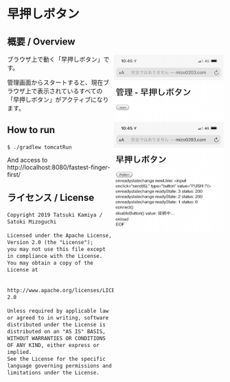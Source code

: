 # 早押しボタン

## 概要 / Overview

<img align="right" src="images/IMG_0018.png" />
<img align="right" src="images/IMG_0017.png" />

ブラウザ上で動く「早押しボタン」です。

管理画面からスタートすると、現在ブラウザ上で表示されているすべての「早押しボタン」がアクティブになります。

## How to run

`$ ./gradlew tomcatRun`

And access to http://localhost:8080/fastest-finger-first/

## ライセンス / License

    Copyright 2019 Tatsuki Kamiya / Satoki Mizoguchi

    Licensed under the Apache License, Version 2.0 (the "License");
    you may not use this file except in compliance with the License.
    You may obtain a copy of the License at

        http://www.apache.org/licenses/LICENSE-2.0

    Unless required by applicable law or agreed to in writing, software
    distributed under the License is distributed on an "AS IS" BASIS,
    WITHOUT WARRANTIES OR CONDITIONS OF ANY KIND, either express or implied.
    See the License for the specific language governing permissions and
    limitations under the License.
